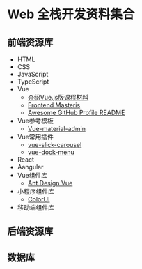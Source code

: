 # Web 全栈开发资料集合
## 前端资源库
- HTML
- CSS
- JavaScript
- TypeScript
- Vue
  - [介绍Vue.js版课程材料](https://github.com/yongbolu/intro-to-vue)
  - [Frontend Masteris](https://frontendmasters.com/workshops/vue-v2/)
  - [Awesome GitHub Profile README](https://github.com/yongbolu/awesome-github-profile-readme)
- Vue参考模板
  - [Vue-material-admin](https://github.com/tookit/vue-material-admin)
- Vue常用插件
  - [vue-slick-carousel](https://github.com/yongbolu/vue-slick-carousel.git)
  - [vue-dock-menu](https://github.com/yongbolu/vue-dock-menu)
- React
- Aangular
- Vue组件库
  - [Ant Design Vue](https://antdv.com/docs/vue/introduce-cn/)
- 小程序组件库
  - [ColorUI](https://github.com/weilanwl/ColorUI?utm_source=gold_browser_extension)
- 移动端组件库

## 后端资源库

## 数据库